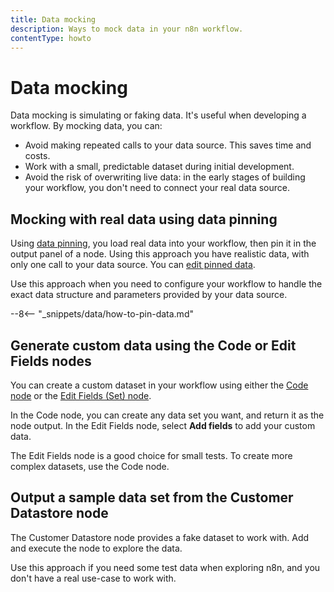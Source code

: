 ```yaml
---
title: Data mocking
description: Ways to mock data in your n8n workflow.
contentType: howto
---
```


# Data mocking

Data mocking is simulating or faking data. It's useful when developing a workflow. By mocking data, you can:

- Avoid making repeated calls to your data source. This saves time and costs.
- Work with a small, predictable dataset during initial development.
- Avoid the risk of overwriting live data: in the early stages of building your workflow, you don't need to connect your real data source.


## Mocking with real data using data pinning

Using [data pinning](/data/data-pinning/), you load real data into your workflow, then pin it in the output panel of a node. Using this approach you have realistic data, with only one call to your data source. You can [edit pinned data](/data/data-editing/).

Use this approach when you need to configure your workflow to handle the exact data structure and parameters provided by your data source.

--8<-- "_snippets/data/how-to-pin-data.md"


## Generate custom data using the Code or Edit Fields nodes

You can create a custom dataset in your workflow using either the [Code node](/integrations/builtin/core-nodes/n8n-nodes-base.code/) or the [Edit Fields (Set) node](/integrations/builtin/core-nodes/n8n-nodes-base.set/).

In the Code node, you can create any data set you want, and return it as the node output. In the Edit Fields node, select **Add fields** to add your custom data.

The Edit Fields node is a good choice for small tests. To create more complex datasets, use the Code node.

## Output a sample data set from the Customer Datastore node

The Customer Datastore node provides a fake dataset to work with. Add and execute the node to explore the data.

Use this approach if you need some test data when exploring n8n, and you don't have a real use-case to work with.
